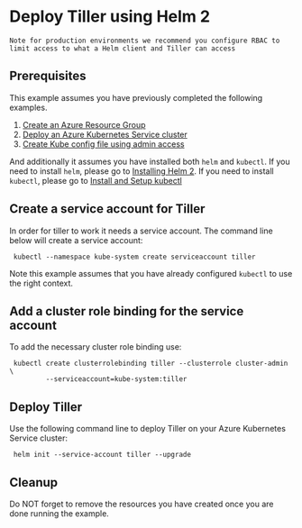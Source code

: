 
# Deploy Tiller using Helm 2

```text
Note for production environments we recommend you configure RBAC to
limit access to what a Helm client and Tiller can access
```

## Prerequisites

This example assumes you have previously completed the following examples.

1. [Create an Azure Resource Group](../../group/create/)
1. [Deploy an Azure Kubernetes Service cluster](../create/)
1. [Create Kube config file using admin access](../create-kube-config/)

And additionally it assumes you have installed both `helm` and `kubectl`. If you
need to install `helm`, please go to [Installing Helm 2](https://v2.helm.sh/docs/using_helm/#installing-helm).
If you need to install `kubectl`, please go to [Install and Setup kubectl](https://kubernetes.io/docs/tasks/tools/install-kubectl/)

## Create a service account for Tiller

<!-- workflow.include(../create-kube-config/README.md) -->

In order for tiller to work it needs a service account. The command line below
will create a service account:

```shell
 kubectl --namespace kube-system create serviceaccount tiller
```

Note this example assumes that you have already configured `kubectl` to use the
right context.

## Add a cluster role binding for the service account

To add the necessary cluster role binding use:

```shell
 kubectl create clusterrolebinding tiller --clusterrole cluster-admin \
         --serviceaccount=kube-system:tiller
```

## Deploy Tiller

Use the following command line to deploy Tiller on your Azure Kubernetes Service
cluster:

```shell
 helm init --service-account tiller --upgrade
```

## Cleanup

Do NOT forget to remove the resources you have created once you are done running
the example.
